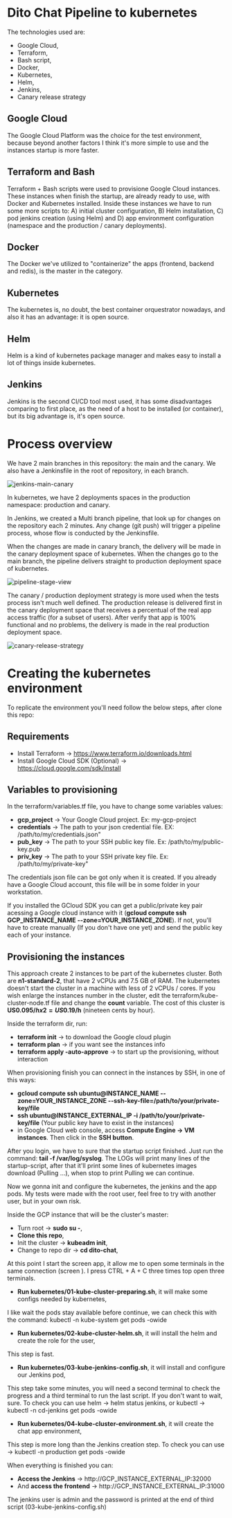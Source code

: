 # Dito Chat Pipeline to kubernetes

The technologies used are:
 - Google Cloud,
 - Terraform,
 - Bash script,
 - Docker,
 - Kubernetes,
 - Helm,
 - Jenkins,
 - Canary release strategy


## Google Cloud
The Google Cloud Platform was the choice for the test environment, because beyond another factors I think it's more simple to use and the instances startup is more faster.

## Terraform and Bash
Terraform + Bash scripts were used to provisione Google Cloud instances. These instances when finish the startup, are already ready to use, with Docker and Kubernetes installed.
Inside these instances we have to run some more scripts to: A) initial cluster configuration, B) Helm installation, C) pod jenkins creation (using Helm) and D) app environment configuration (namespace and the production / canary deployments).

## Docker
The Docker we've utilized to "containerize" the apps (frontend, backend and redis), is the master in the category.

## Kubernetes
The kubernetes is, no doubt, the best container orquestrator nowadays, and also it has an advantage: it is open source.

## Helm
Helm is a kind of kubernetes package manager and makes easy to install a lot of things inside kubernetes.

## Jenkins
Jenkins is the second CI/CD tool most used, it has some disadvantages comparing to first place, as the need of a host to be installed (or container), but its big advantage is, it's open source.

Process overview
================
We have 2 main branches in this repository: the main and the canary. We also have a Jenkinsfile in the root of repository, in each branch.

![jenkins-main-canary](pictures/dito-chat-main-canary.png)

In kubernetes, we have 2 deployments spaces in the production namespace: production and canary.

In Jenkins, we created a Multi branch pipeline, that look up for changes on the repository each 2 minutes.
Any change (git push) will trigger a pipeline process, whose flow is conducted by the Jenkinsfile.

When the changes are made in canary branch, the delivery will be made in the canary deployment space of kubernetes. When the changes go to the main branch, the pipeline delivers straight to production deployment space of kubernetes.

![pipeline-stage-view](pictures/pipeline-stage-view.png)

The canary / production deployment strategy is more used when the tests process isn't much well defined. The production release is delivered first in the canary deployment space that receives a percentual of the real app access traffic (for a subset of users). After verify that app is 100% functional and no problems, the delivery is made in the real production deployment space.

![canary-release-strategy](pictures/canary-release-strategy.png)



# Creating the kubernetes environment


To replicate the environment you'll need follow the below steps, after clone this repo:

## Requirements

 - Install Terraform -> https://www.terraform.io/downloads.html
 - Install Google Cloud SDK (Optional) -> https://cloud.google.com/sdk/install

## Variables to provisioning

In the terraform/variables.tf file, you have to change some variables values:

 - **gcp_project** -> Your Google Cloud project. Ex: my-gcp-project
 - **credentials** -> The path to your json credential file. EX: /path/to/my/credentials.json"
 - **pub_key** -> The path to your SSH public key file. Ex: /path/to/my/public-key.pub
 - **priv_key** -> The path to your SSH private key file. Ex: /path/to/my/private-key"


The credentials json file can be got only when it is created. If you already have a Google Cloud account, this file will be in some folder in your workstation.

If you installed the GCloud SDK you can get a public/private key pair acessing a Google cloud instance with it (**gcloud compute ssh GCP_INSTANCE_NAME --zone=YOUR_INSTANCE_ZONE**). If not, you'll have to create manually (If you don't have one yet) and send the public key each of your instance.


## Provisioning the instances

This approach create 2 instances to be part of the kubernetes cluster.
Both are **n1-standard-2**, that have 2 vCPUs and 7.5 GB of RAM. The kubernetes doesn't start the cluster in a machine with less of 2 vCPUs / cores.
If you wish enlarge the instances number in the cluster, edit the terraform/kube-cluster-node.tf file and change the **count** variable.
The cost of this cluster is **US$0.095/h x 2 = US$0.19/h** (nineteen cents by hour).


Inside the terraform dir, run:

 - **terraform init** -> to download the Google cloud plugin
 - **terraform plan** -> if you want see the instances info
 - **terraform apply -auto-approve** -> to start up the provisioning, without interaction


When provisioning finish you can connect in the instances by SSH, in one of this ways:

 - **gcloud compute ssh ubuntu@INSTANCE_NAME --zone=YOUR_INSTANCE_ZONE --ssh-key-file=/path/to/your/private-key/file**
 - **ssh ubuntu@INSTANCE_EXTERNAL_IP -i /path/to/your/private-key/file** (Your public key have to exist in the instances)
 - in Google Cloud web console, access **Compute Engine -> VM instances**. Then click in the **SSH button**.

After you login, we have to sure that the startup script finished. Just run the command: **tail -f /var/log/syslog**.
The LOGs will print many lines of the startup-script, after that it'll print some lines of kubernetes images download (Pulling ...), when stop to print Pulling we can continue.

Now we gonna init and configure the kubernetes, the jenkins and the app pods.
My tests were made with the root user, feel free to try with another user, but in your own risk.

Inside the GCP instance that will be the cluster's master:

 - Turn root -> **sudo su -**,
 - **Clone this repo**,
 - Init the cluster -> **kubeadm init**,
 - Change to repo dir -> **cd dito-chat**,

At this point I start the screen app, it allow me to open some terminals in the same connection (screen <ENTER>).
I press CTRL + A + C three times top open three terminals.

 - **Run kubernetes/01-kube-cluster-preparing.sh**, it will make some configs needed by kubernetes,

I like wait the pods stay available before continue, we can check this with the command: kubectl -n kube-system get pods -owide

 - **Run kubernetes/02-kube-cluster-helm.sh**, it will install the helm and create the role for the user,

This step is fast.

 - **Run kubernetes/03-kube-jenkins-config.sh**, it will install and configure our Jenkins pod,

This step take some minutes, you will need a second terminal to check the progress and a third terminal to run the last script. If you don't want to wait, sure.
To check you can use helm -> helm status jenkins, or kubectl -> kubectl -n cd-jenkins get pods -owide

 - **Run kubernetes/04-kube-cluster-environment.sh**, it will create the chat app environment,

This step is more long than the Jenkins creation step. To check you can use -> kubectl -n production get pods -owide

When everything is finished you can:
 - **Access the Jenkins** -> http://GCP_INSTANCE_EXTERNAL_IP:32000
 - And **access the frontend** -> http://GCP_INSTANCE_EXTERNAL_IP:31000

The jenkins user is admin and the password is printed at the end of third script (03-kube-jenkins-config.sh)
